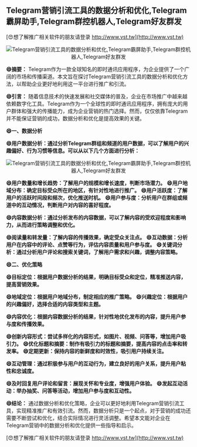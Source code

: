 ## **Telegram营销引流工具的数据分析和优化,Telegram霸屏助手,Telegram群控机器人,Telegram好友群发**

[😍想了解推广相关软件的朋友请登录 http://www.vst.tw](http://www.vst.tw)

 <center><img src="https://vst.tw/MP4/tuiguang/png/0.png" alt="Telegram营销引流工具的数据分析和优化,Telegram霸屏助手,Telegram群控机器人,Telegram好友群发"></center>

**😄摘要：**
Telegram作为一款全球知名的即时通讯应用程序，为企业提供了一个广阔的市场和传播渠道。本文旨在探讨Telegram营销引流工具的数据分析和优化方法，以帮助企业更好地利用这一平台进行推广和引流。

**😄引言：**
随着信息技术的快速发展和社交媒体的普及，企业在市场推广中越来越依赖数字化工具。Telegram作为一个全球性的即时通讯应用程序，拥有庞大的用户群体和强大的传播能力，成为企业营销的热门选择。然而，仅仅依靠Telegram并不能保证营销的成功，数据分析和优化是提高效果的关键。

**😄一、数据分析**

**😄用户数据分析：通过分析Telegram群组和频道的用户数据，可以了解用户的兴趣偏好、行为习惯等信息。可以从以下几个方面进行分析：**

 <center><img src="https://vst.tw/MP4/tuiguang/png/0.png" alt="Telegram营销引流工具的数据分析和优化,Telegram霸屏助手,Telegram群控机器人,Telegram好友群发"></center>

**😄用户数量和增长趋势：了解用户的规模和增长速度，判断市场潜力。**
**😄用户地域分布：确定目标受众所在的地区，有针对性地进行推广。**
**😄用户活跃度：了解用户的活跃时间段和频次，优化推送时机。**
**😄用户参与度：分析用户在群组或频道中的互动情况，判断用户对内容的喜好程度。**

**😄内容数据分析：通过分析发布的内容数据，可以了解内容的受欢迎程度和影响力，从而进行策略调整和优化。**

**😄阅读量和转发量：了解内容的传播效果，确定受众关注点。**
**😄互动数据：分析用户在内容中的评论、点赞等行为，评估内容质量和用户参与度。**
**😄关键词分析：通过分析用户评论和搜索关键词，了解用户需求和兴趣，调整内容策略。**

**😄二、优化策略**

**😄目标定位：根据用户数据分析的结果，明确目标受众和定位，精准推送内容，提高营销效果。**

**😄地域定位：根据用户地域分布，制定相应的推广策略。**
**😄兴趣定位：根据用户的兴趣偏好，选择合适的内容类型和主题。**

**😄内容优化：根据内容数据分析的结果，针对性地优化发布的内容，提升用户参与度和传播效果。**

**😄创新内容形式：尝试多样化的内容形式，如图片、视频、问答等，增加用户吸引力。**
**😄优化标题和摘要：制作有吸引力的标题和摘要，提高内容的点击率和转发率。**
**😄定期更新：保持内容的新鲜度和时效性，吸引用户持续关注。**

**😄互动管理：通过积极参与用户的互动行为，建立良好的用户关系，提升用户粘性和忠诚度。**

**😄及时回复用户评论和留言：展现关怀和专业度，增强用户体验。**
**😄发起互动活动：举办抽奖、问答等活动，增加用户参与度和互动性。**

**😄结论：**
通过数据分析和优化策略，企业可以更好地利用Telegram营销引流工具，实现精准推广和有效引流。然而，数据分析只是一个起点，对于营销的成功还需要不断尝试和优化，结合实际情况进行灵活调整。希望本文能对企业在Telegram营销中的数据分析和优化提供一些指导和启示。

[😍想了解推广相关软件的朋友请登录 http://www.vst.tw](http://www.vst.tw)




